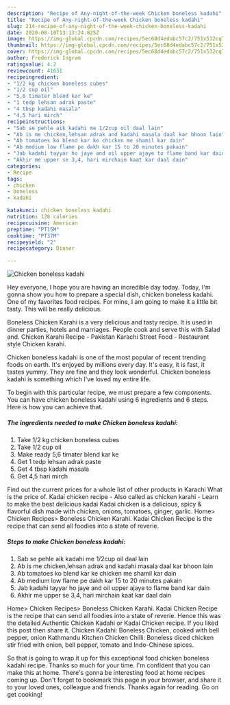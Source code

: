 ```yaml
---
description: "Recipe of Any-night-of-the-week Chicken boneless kadahi"
title: "Recipe of Any-night-of-the-week Chicken boneless kadahi"
slug: 214-recipe-of-any-night-of-the-week-chicken-boneless-kadahi
date: 2020-08-10T13:13:24.825Z
image: https://img-global.cpcdn.com/recipes/5ec68d4edabc57c2/751x532cq70/chicken-boneless-kadahi-recipe-main-photo.jpg
thumbnail: https://img-global.cpcdn.com/recipes/5ec68d4edabc57c2/751x532cq70/chicken-boneless-kadahi-recipe-main-photo.jpg
cover: https://img-global.cpcdn.com/recipes/5ec68d4edabc57c2/751x532cq70/chicken-boneless-kadahi-recipe-main-photo.jpg
author: Frederick Ingram
ratingvalue: 4.2
reviewcount: 41631
recipeingredient:
- "1/2 kg chicken boneless cubes"
- "1/2 cup oil"
- "5,6 timater blend kar ke"
- "1 tedp lehsan adrak paste"
- "4 tbsp kadahi masala"
- "4,5 hari mirch"
recipeinstructions:
- "Sab se pehle aik kadahi me 1/2cup oil daal lain"
- "Ab is me chicken,lehsan adrak and kadahi masala daal kar bhoon lain"
- "Ab tomatoes ko blend kar ke chicken me shamil kar dain"
- "Ab medium low flame pe dakh kar 15 to 20 minutes pakain"
- "Jab kadahi tayyar ho jaye and oil upper ajaye to flame band kar dain"
- "Akhir me upper se 3,4, hari mirchain kaat kar daal dain"
categories:
- Recipe
tags:
- chicken
- boneless
- kadahi

katakunci: chicken boneless kadahi 
nutrition: 128 calories
recipecuisine: American
preptime: "PT15M"
cooktime: "PT37M"
recipeyield: "2"
recipecategory: Dinner

---
```



![Chicken boneless kadahi](https://img-global.cpcdn.com/recipes/5ec68d4edabc57c2/751x532cq70/chicken-boneless-kadahi-recipe-main-photo.jpg)

Hey everyone, I hope you are having an incredible day today. Today, I'm gonna show you how to prepare a special dish, chicken boneless kadahi. One of my favorites food recipes. For mine, I am going to make it a little bit tasty. This will be really delicious.

Boneless Chicken Karahi is a very delicious and tasty recipe. It is used in dinner parties, hotels and marriages. People cook and serve this with Salad and. Chicken Karahi Recipe - Pakistan Karachi Street Food - Restaurant style Chicken karahi.

Chicken boneless kadahi is one of the most popular of recent trending foods on earth. It's enjoyed by millions every day. It's easy, it is fast, it tastes yummy. They are fine and they look wonderful. Chicken boneless kadahi is something which I've loved my entire life.


To begin with this particular recipe, we must prepare a few components. You can have chicken boneless kadahi using 6 ingredients and 6 steps. Here is how you can achieve that.

<!--inarticleads1-->

##### The ingredients needed to make Chicken boneless kadahi:

1. Take 1/2 kg chicken boneless cubes
1. Take 1/2 cup oil
1. Make ready 5,6 timater blend kar ke
1. Get 1 tedp lehsan adrak paste
1. Get 4 tbsp kadahi masala
1. Get 4,5 hari mirch


Find out the current prices for a whole list of other products in Karachi What is the price of. Kadai chicken recipe - Also called as chicken karahi - Learn to make the best delicious kadai Kadai chicken is a delicious, spicy &amp; flavorful dish made with chicken, onions, tomatoes, ginger, garlic. Home&gt; Chicken Recipes&gt; Boneless Chicken Karahi. Kadai Chicken Recipe is the recipe that can send all foodies into a state of reverie. 

<!--inarticleads2-->

##### Steps to make Chicken boneless kadahi:

1. Sab se pehle aik kadahi me 1/2cup oil daal lain
1. Ab is me chicken,lehsan adrak and kadahi masala daal kar bhoon lain
1. Ab tomatoes ko blend kar ke chicken me shamil kar dain
1. Ab medium low flame pe dakh kar 15 to 20 minutes pakain
1. Jab kadahi tayyar ho jaye and oil upper ajaye to flame band kar dain
1. Akhir me upper se 3,4, hari mirchain kaat kar daal dain


Home&gt; Chicken Recipes&gt; Boneless Chicken Karahi. Kadai Chicken Recipe is the recipe that can send all foodies into a state of reverie. Hence this was the detailed Authentic Chicken Kadahi or Kadai Chicken recipe. If you liked this post then share it. Chicken Kadahi: Boneless Chicken, cooked with bell pepper, onion Kathmandu Kitchen Chicken Chilli: Boneless diced chicken stir fried with onion, bell pepper, tomato and Indo-Chinese spices. 

So that is going to wrap it up for this exceptional food chicken boneless kadahi recipe. Thanks so much for your time. I'm confident that you can make this at home. There's gonna be interesting food at home recipes coming up. Don't forget to bookmark this page in your browser, and share it to your loved ones, colleague and friends. Thanks again for reading. Go on get cooking!
